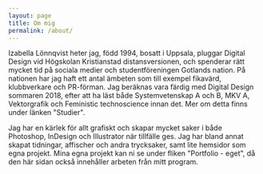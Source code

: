 ```yaml
---
layout: page
title: Om mig
permalink: /about/
---
```


Izabella Lönnqvist heter jag, född 1994, bosatt i Uppsala, pluggar Digital Design vid Högskolan Kristianstad distansversionen, och spenderar rätt mycket tid på sociala medier och studentföreningen Gotlands nation. På nationen har jag haft ett antal ämbeten som till exempel fikavärd, klubbverkare och PR-förman. Jag beräknas vara färdig med Digital Design sommaren 2018, efter att ha läst både Systemvetenskap A och B, MKV A, Vektorgrafik och Feministic technoscience innan det. Mer om detta finns under länken "Studier".

Jag har en kärlek för allt grafiskt och skapar mycket saker i både Photoshop, InDesign och Illustrator när tillfälle ges. Jag har bland annat skapat tidningar, affischer och andra trycksaker, samt lite hemsidor som egna projekt. Mina egna projekt kan ni se under fliken "Portfolio - eget", då den här sidan också innehåller arbeten från mitt program.

